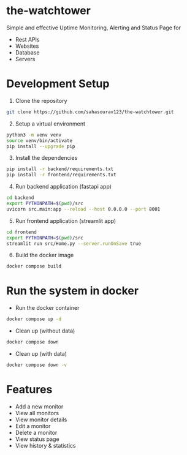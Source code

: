 # the-watchtower
Simple and effective Uptime Monitoring, Alerting and Status Page for
- Rest APIs
- Websites
- Database
- Servers

# Development Setup
1. Clone the repository
```bash
git clone https://github.com/sahasourav123/the-watchtower.git
```
2. Setup a virtual environment
```bash
python3 -m venv venv
source venv/bin/activate
pip install --upgrade pip
```
3. Install the dependencies
```bash
pip install -r backend/requirements.txt
pip install -r frontend/requirements.txt
```
4. Run backend application (fastapi app)
```bash
cd backend
export PYTHONPATH=$(pwd)/src
uvicorn src.main:app --reload --host 0.0.0.0 --port 8001
```
5. Run frontend application (streamlit app)
```bash
cd frontend
export PYTHONPATH=$(pwd)/src
streamlit run src/Home.py --server.runOnSave true
```
6. Build the docker image
```bash
docker compose build
```

# Run the system in docker
- Run the docker container
```bash
docker compose up -d
```
- Clean up (without data)
```bash
docker compose down
```
- Clean up (with data)
```bash
docker compose down -v
```

# Features
- Add a new monitor
- View all monitors
- View monitor details
- Edit a monitor
- Delete a monitor
- View status page
- View history & statistics
